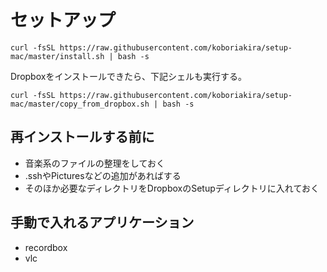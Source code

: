 # セットアップ

```
curl -fsSL https://raw.githubusercontent.com/koboriakira/setup-mac/master/install.sh | bash -s
```

Dropboxをインストールできたら、下記シェルも実行する。

```
curl -fsSL https://raw.githubusercontent.com/koboriakira/setup-mac/master/copy_from_dropbox.sh | bash -s
```

## 再インストールする前に

- 音楽系のファイルの整理をしておく
- .sshやPicturesなどの追加があればする
- そのほか必要なディレクトリをDropboxのSetupディレクトリに入れておく

## 手動で入れるアプリケーション

- recordbox
- vlc
